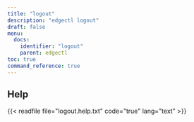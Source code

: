 ```yaml
---
title: "logout"
description: "edgectl logout"
draft: false
menu:
  docs:
    identifier: "logout"
    parent: edgectl
toc: true
command_reference: true
---
```


## Help

{{< readfile file="logout.help.txt" code="true" lang="text" >}}
